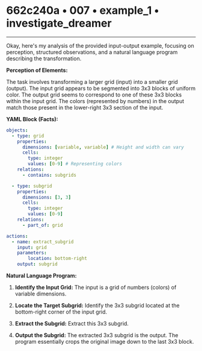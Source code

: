 # 662c240a • 007 • example_1 • investigate_dreamer

---
Okay, here's my analysis of the provided input-output example, focusing on perception, structured observations, and a natural language program describing the transformation.

**Perception of Elements:**

The task involves transforming a larger grid (input) into a smaller grid (output).  The input grid appears to be segmented into 3x3 blocks of uniform color. The output grid seems to correspond to one of these 3x3 blocks within the input grid. The colors (represented by numbers) in the output match those present in the lower-right 3x3 section of the input.

**YAML Block (Facts):**



```yaml
objects:
  - type: grid
    properties:
      dimensions: [variable, variable] # Height and width can vary
      cells:
        type: integer
        values: [0-9] # Representing colors
    relations:
      - contains: subgrids

  - type: subgrid
    properties:
      dimensions: [3, 3]
      cells:
        type: integer
        values: [0-9]
    relations:
      - part_of: grid

actions:
  - name: extract_subgrid
    input: grid
    parameters:
        location: bottom-right
    output: subgrid

```



**Natural Language Program:**

1.  **Identify the Input Grid:** The input is a grid of numbers (colors) of variable dimensions.

2.  **Locate the Target Subgrid:**  Identify the 3x3 subgrid located at the bottom-right corner of the input grid.

3.  **Extract the Subgrid:** Extract this 3x3 subgrid.

4.  **Output the Subgrid:** The extracted 3x3 subgrid is the output. The program essentially crops the original image down to the last 3x3 block.

